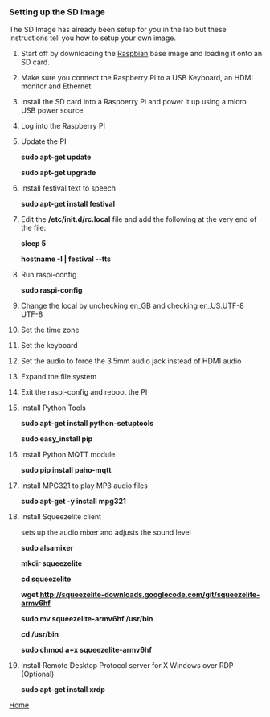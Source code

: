### Setting up the SD Image
The SD Image has already been setup for you in the lab but these instructions tell you how to setup your own image.

1. Start off by downloading the [Raspbian](https://www.raspberrypi.org/downloads/) base image and loading it onto an SD card.
2. Make sure you connect the Raspberry Pi to a USB Keyboard, an HDMI monitor and Ethernet
3. Install the SD card into a Raspberry Pi and power it up using a micro USB power source
4. Log into the Raspberry PI
5. Update the PI

	**sudo apt-get update**

	**sudo apt-get upgrade**
6. Install festival text to speech

	**sudo apt-get install festival**
7. Edit the **/etc/init.d/rc.local** file and add the following at the very end of the file:

	**sleep 5**

	**hostname -I | festival --tts**

8. Run raspi-config
	
	**sudo raspi-config**  

9. Change the local by unchecking en_GB and checking en_US.UTF-8 UTF-8
10. Set the time zone
11. Set the keyboard
11. Set the audio to force the 3.5mm audio jack instead of HDMI audio
12. Expand the file system
13. Exit the raspi-config and reboot the PI
12. Install Python Tools

	**sudo apt-get install python-setuptools**

	**sudo easy_install pip**

14. Install Python MQTT module
	
	**sudo pip install paho-mqtt**

15. Install MPG321 to play MP3 audio files
	
	**sudo apt-get -y install mpg321**

16. Install Squeezelite client

	sets up the audio mixer and adjusts the sound level

    **sudo alsamixer** 

    **mkdir squeezelite**

    **cd squeezelite**

    **wget http://squeezelite-downloads.googlecode.com/git/squeezelite-armv6hf**

    **sudo mv squeezelite-armv6hf /usr/bin**

    **cd /usr/bin**

    **sudo chmod a+x squeezelite-armv6hf**

17. Install Remote Desktop Protocol server for X Windows over RDP (Optional)

	**sudo apt-get install xrdp**

[Home](README.md)
